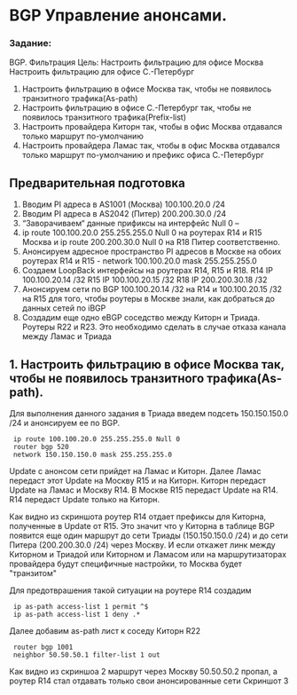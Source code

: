 #  BGP Управление анонсами.

###  Задание:

BGP. Фильтрация
Цель: Настроить фильтрацию для офисе Москва
Настроить фильтрацию для офисе С.-Петербург


1. Настроить фильтрацию в офисе Москва так, чтобы не появилось транзитного трафика(As-path)
2. Настроить фильтрацию в офисе С.-Петербург так, чтобы не появилось транзитного трафика(Prefix-list)
3. Настроить провайдера Киторн так, чтобы в офис Москва отдавался только маршрут по-умолчанию
4. Настроить провайдера Ламас так, чтобы в офис Москва отдавался только маршрут по-умолчанию и префикс офиса С.-Петербург

## Предварительная подготовка
1.	Вводим PI адреса в AS1001 (Москва) 100.100.20.0 /24
2.	Вводим PI адреса в AS2042 (Питер) 200.200.30.0 /24
3.	“Заворачиваем“ данные прификсы на интерфейс Null 0 – 
4.	ip route 100.100.20.0 255.255.255.0 Null 0 на роутерах R14 и R15 Москва и ip route 200.200.30.0 Null 0 на R18 Питер соответственно. 
5.	Анонсируем адресное пространство PI адресов в Москве на обоих роутерах R14 и R15 - network 100.100.20.0 mask 255.255.255.0
6.	Создаем LoopBack интерфейсы на роутерах R14, R15 и R18. 
R14 IP 100.100.20.14 /32
R15 IP 100.100.20.15 /32 
R18 IP 200.200.30.18 /32
6.	Анонсируем сети по BGP 100.100.20.14 /32 на R14 и 100.100.20.15 /32 на R15 для того, чтобы роутеры в Москве знали, как добраться до данных сетей по iBGP
7.	Создадим еще одно eBGP соседство между Киторн и Триада. Роутеры R22 и R23.  Это необходимо сделать в случае отказа канала между Ламас и Триада


## 1. Настроить фильтрацию в офисе Москва так, чтобы не появилось транзитного трафика(As-path).

Для выполнения данного задания в Триада введем подсеть 150.150.150.0 /24 и анонсируем ее по BGP. 

     ip route 100.100.20.0 255.255.255.0 Null 0
     router bgp 520
     network 150.150.150.0 mask 255.255.255.0
     
 Update с анонсом сети прийдет на Ламас и Киторн. Далее Ламас передаст этот Update на Москву R15 и на Киторн. Киторн передаст Update на Ламас и Москву R14. В Москве R15 передаст Update на R14. R14 передаст Update только на Киторн. 
 
Как видно из скриншота роутер R14 отдает префиксы для Киторна, полученные в Update от R15. Это значит что у Киторна в таблице BGP появится еще один маршрут до сети Триады (150.150.150.0 /24) и до сети Питера (200.200.30.0 /24) через Москву. И если откажет линк между Киторном и Триадой или Киторном и Ламасом или на маршрутизаторах провайдера будут специфичные настройки, то Москва будет "транзитом" 

Для предотврашения такой ситуации на роутере R14 создадим

     ip as-path access-list 1 permit ^$
     ip as-path access-list 1 deny .*
     
Далее добавим as-path лист к соседу Киторн R22

     router bgp 1001
     neighbor 50.50.50.1 filter-list 1 out
Как видно из скриншоа 2  маршрут через Москву 50.50.50.2 пропал, а роутер R14 стал отдавать только свои анонсированные сети   Скриншот 3  

 
 

